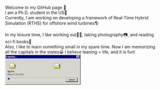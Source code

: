 Welcome to my GitHub page 🙌  
I am a Ph.D. student in the US🗽  
Currently, I am working on developing a framework of Real-Time Hybrid Simulation (RTHS) for offshore wind turbines🌎  

In my leisure time, I like working out🏋️‍♀️, taking photography📷, and reading sci-fi books📖  
Also, I like to learn something small in my spare time. Now I am memorizing all the capitals in the states😀
I believe leaning = life, and it is fun!  
<img src="https://github.com/AkiriSeki/AkiriSeki/blob/main/loading_bar.gif" width="250" height="100"/>
